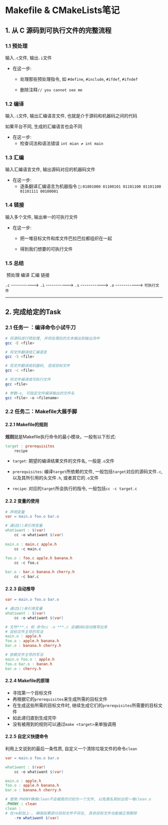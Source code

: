 # Makefile & CMakeLists笔记

## 1. 从 C 源码到可执行文件的完整流程

### 1.1 预处理

输入`.c`文件, 输出`.i`文件

- 在这一步:

  - 处理那些预处理指令, 如 `#define`, `#include`, `#ifdef`, `#ifndef`


  - 删除注释`// you cannot see me`


### 1.2 编译

输入`.i`文件, 输出汇编语言文件, 也就是介于源码和机器码之间的代码

如果平台不同, 生成的汇编语言也会不同

- 在这一步:
  - 检查词法和语法错误 `int mian ≠ int main`


### 1.3 汇编

输入汇编语言文件, 输出源码对应的机器码文件

- 在这一步:
  - 逐条翻译汇编语言为机器指令 `🤖:01001000 01100101 01101100 01101100 01101111 00100001`


### 1.4 链接

输入多个文件, 输出单一的可执行文件

- 在这一步:

  - 把一堆目标文件和库文件巴拉巴拉都组织在一起

  - 得到我们想要的可执行文件


### 1.5 总结

​       预处理           编译                 汇编                链接

`.c` -----------> `.i` -----------> `.s` -----------> `.o` -----------> `可执行文件`

---

## 2. 完成给定的Task

### 2.1 任务一 ：编译命令小试牛刀

```bash
# 将源码进行预处理, 并将处理后的文本输出到输出流中
gcc -E <file>

# 将文件翻译成汇编语言
gcc -S <file>

# 将文件翻译成机器码, 变成目标文件
gcc -c <file>

# 将文件编译成可执行文件
gcc <file>

# 参数-o, 可指定文件编译输出的文件名
gcc <file> -o <filename>
```

### 2.2 任务二：Makefile大展手脚

#### 2.2.1 Makefile的规则

**规则**就是Makefile执行命令的最小模块，一般有以下形式: 

```makefile
target : prerequisites
	recipe
```

- `target`:  期望的编译结果文件的文件名, 一般是`.o`文件

- `prerequisites`: 编译`target`所依赖的文件, 一般包括`target`对应的源码文件`.c`, 以及其所引用的头文件`.h`, 或者其它的`.o`文件

- `recipe`: 对应的`target`所会执行的指令, 一般包括`cc -c target.c`

#### 2.2.2 变量的使用

```makefile
# 声明变量
var = main.o foo.o bar.o

# 通过$()来引用变量
whatiwant : $(var)
	cc -o whatiwant $(var)
	
main.o : main.c apple.h
	cc -c main.c
	
foo.o : foo.c apple.h banana.h
	cc -c foo.c

bar.o : bar.c banana.h cherry.h
	cc -c bar.c
```

#### 2.2.3 自动推导

```makefile
var = main.o foo.o bar.o

# 通过$()来引用变量
whatiwant : $(var)
	cc -o whatiwant $(var)

# 文件***.c 和 命令cc -o ***.c 会被GNU自动推导出来
# 目标文件主导的写法
main.o : apple.h
foo.o : apple.h banana.h
bar.o : banana.h cherry.h

# 依赖文件主导的写法
main.o foo.o : apple.h
foo.o bar.o : banan.h
bar.o : cherry.h
```

#### 2.2.4 Makefile的原理

- 寻找第一个目标文件
- 再根据它的`prerequisites`来生成所需的目标文件
- 在生成这些所需的目标文件时, 继续生成它们的`prerequisites`所需要的目标文件
- 如此递归直到生成完毕
- 没有被用到的规则可以通过`make <target>`来单独调用

#### 2.2.5 自定义快捷命令

利用上文说到的最后一条性质, 自定义一个清除垃圾文件的命令`clean`

```makefile
var = main.o foo.o bar.o

whatiwant : $(var)
	cc -o whatiwant $(var)

main.o : apple.h
foo.o : apple.h banana.h
bar.o : banana.h cherry.h

# 使用.PHONY确保clean不会被真的识别为一个文件, 以免莫名其妙出现一堆clean.o
.PHONY : clean 
clean : 
# 在rm前加上-, 确保如果部分目标文件不存在, 其余目标文件也能被正常删除
	-rm whatiwant $(var)
```

